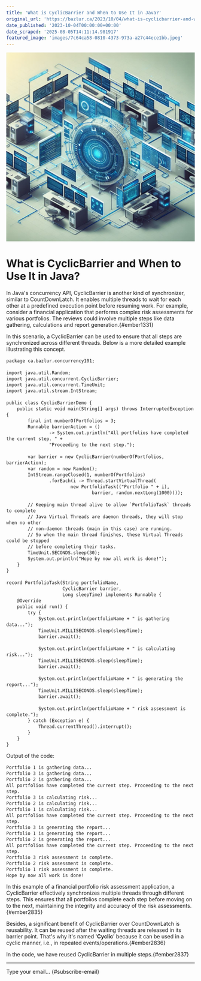 ```yaml
---
title: 'What is CyclicBarrier and When to Use It in Java?'
original_url: 'https://bazlur.ca/2023/10/04/what-is-cyclicbarrier-and-when-to-use-it-in-java/'
date_published: '2023-10-04T00:00:00+00:00'
date_scraped: '2025-08-05T14:11:14.981917'
featured_image: 'images/7c64ca58-0810-4373-973a-a27c44ece1bb.jpeg'
---
```


![](images/7c64ca58-0810-4373-973a-a27c44ece1bb.jpeg)

What is CyclicBarrier and When to Use It in Java?
=================================================

In Java's concurrency API, CyclicBarrier is another kind of synchronizer, similar to CountDownLatch. It enables multiple threads to wait for each other at a predefined execution point before resuming work. For example, consider a financial application that performs complex risk assessments for various portfolios. The reviews could involve multiple steps like data gathering, calculations and report generation.{#ember1331}

In this scenario, a CyclicBarrier can be used to ensure that all steps are synchronized across different threads. Below is a more detailed example illustrating this concept.

```
package ca.bazlur.concurrency101;

import java.util.Random;
import java.util.concurrent.CyclicBarrier;
import java.util.concurrent.TimeUnit;
import java.util.stream.IntStream;

public class CyclicBarrierDemo {
    public static void main(String[] args) throws InterruptedException {
        final int numberOfPortfolios = 3;
        Runnable barrierAction = ()
                -> System.out.println("All portfolios have completed the current step. " +
                "Proceeding to the next step.");

        var barrier = new CyclicBarrier(numberOfPortfolios, barrierAction);
        var random = new Random();
        IntStream.rangeClosed(1, numberOfPortfolios)
                .forEach(i -> Thread.startVirtualThread(
                        new PortfolioTask(("Portfolio " + i),
                                barrier, random.nextLong(1000))));

        // Keeping main thread alive to allow `PortfolioTask` threads to complete
        // Java Virtual Threads are daemon threads, they will stop when no other 
        // non-daemon threads (main in this case) are running.
        // So when the main thread finishes, these Virtual Threads could be stopped 
        // before completing their tasks.
        TimeUnit.SECONDS.sleep(30);
        System.out.println("Hope by now all work is done!");
    }
}

record PortfolioTask(String portfolioName,
                     CyclicBarrier barrier,
                     Long sleepTime) implements Runnable {
    @Override
    public void run() {
        try {
            System.out.println(portfolioName + " is gathering data...");
            TimeUnit.MILLISECONDS.sleep(sleepTime);
            barrier.await();

            System.out.println(portfolioName + " is calculating risk...");
            TimeUnit.MILLISECONDS.sleep(sleepTime);
            barrier.await();

            System.out.println(portfolioName + " is generating the report...");
            TimeUnit.MILLISECONDS.sleep(sleepTime);
            barrier.await();

            System.out.println(portfolioName + " risk assessment is complete.");
        } catch (Exception e) {
            Thread.currentThread().interrupt();
        }
    }
}
```

Output of the code:

```
Portfolio 1 is gathering data...
Portfolio 3 is gathering data...
Portfolio 2 is gathering data...
All portfolios have completed the current step. Proceeding to the next step.
Portfolio 3 is calculating risk...
Portfolio 2 is calculating risk...
Portfolio 1 is calculating risk...
All portfolios have completed the current step. Proceeding to the next step.
Portfolio 3 is generating the report...
Portfolio 1 is generating the report...
Portfolio 2 is generating the report...
All portfolios have completed the current step. Proceeding to the next step.
Portfolio 3 risk assessment is complete.
Portfolio 2 risk assessment is complete.
Portfolio 1 risk assessment is complete.
Hope by now all work is done!
```

In this example of a financial portfolio risk assessment application, a CyclicBarrier effectively synchronizes multiple threads through different steps. This ensures that all portfolios complete each step before moving on to the next, maintaining the integrity and accuracy of the risk assessments.{#ember2835}

Besides, a significant benefit of CyclicBarrier over CountDownLatch is reusability. It can be reused after the waiting threads are released in its barrier point. That's why it's named '**Cyclic**' because it can be used in a cyclic manner, i.e., in repeated events/operations.{#ember2836}

In the code, we have reused CyclicBarrier in multiple steps.{#ember2837}

*** ** * ** ***

Type your email... {#subscribe-email}
